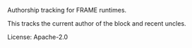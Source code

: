Authorship tracking for FRAME runtimes.

This tracks the current author of the block and recent uncles.

License: Apache-2.0



